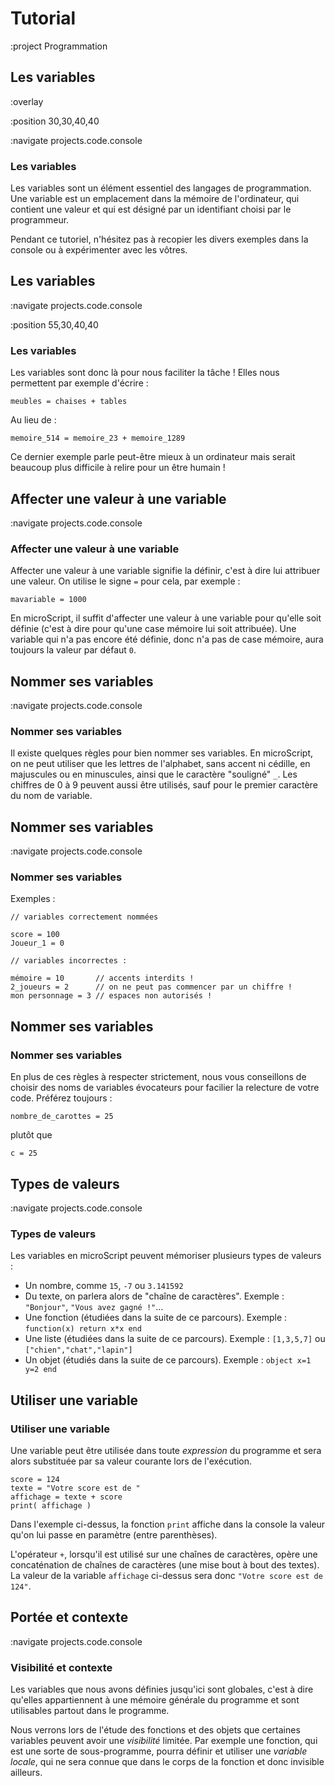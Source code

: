 # Tutorial

:project Programmation

## Les variables

:overlay

:position 30,30,40,40

:navigate projects.code.console

### Les variables

Les variables sont un élément essentiel des langages de programmation. Une variable
est un emplacement dans la mémoire de l'ordinateur, qui contient une valeur et qui
est désigné par un identifiant choisi par le programmeur.

Pendant ce tutoriel, n'hésitez pas à recopier les divers exemples dans la console
ou à expérimenter avec les vôtres.

## Les variables

:navigate projects.code.console

:position 55,30,40,40

### Les variables

Les variables sont donc là pour nous faciliter la tâche ! Elles nous permettent
par exemple d'écrire :

```
meubles = chaises + tables
```

Au lieu de :

```
memoire_514 = memoire_23 + memoire_1289
```

Ce dernier exemple parle peut-être mieux à un ordinateur mais serait beaucoup plus difficile
à relire pour un être humain !

## Affecter une valeur à une variable

:navigate projects.code.console

### Affecter une valeur à une variable

Affecter une valeur à une variable signifie la définir, c'est à dire lui attribuer une valeur. On utilise le
signe ```=``` pour cela, par exemple :

```
mavariable = 1000
```

En microScript, il suffit d'affecter une valeur à une variable pour qu'elle soit définie
(c'est à dire pour qu'une case mémoire lui soit attribuée). Une variable qui n'a pas
encore été définie, donc n'a pas de case mémoire, aura toujours la valeur par défaut ```0```.

## Nommer ses variables

:navigate projects.code.console

### Nommer ses variables

Il existe quelques règles pour bien nommer ses variables. En microScript, on ne peut
utiliser que les lettres de l'alphabet, sans accent ni cédille, en majuscules ou en minuscules,
ainsi que le caractère "souligné" ```_```. Les chiffres de 0 à 9 peuvent aussi être utilisés,
sauf pour le premier caractère du nom de variable.


## Nommer ses variables

:navigate projects.code.console

### Nommer ses variables

Exemples :
```
// variables correctement nommées

score = 100
Joueur_1 = 0

// variables incorrectes :

mémoire = 10       // accents interdits !
2_joueurs = 2      // on ne peut pas commencer par un chiffre !
mon personnage = 3 // espaces non autorisés !
```

## Nommer ses variables

### Nommer ses variables

En plus de ces règles à respecter strictement, nous vous conseillons de choisir
des noms de variables évocateurs pour facilier la relecture de votre code. Préférez
toujours :

```
nombre_de_carottes = 25
```

plutôt que

```
c = 25
```

## Types de valeurs

:navigate projects.code.console

### Types de valeurs

Les variables en microScript peuvent mémoriser plusieurs types de valeurs :

* Un nombre, comme ```15```, ```-7``` ou ```3.141592```
* Du texte, on parlera alors de "chaîne de caractères". Exemple : ```"Bonjour"```,
```"Vous avez gagné !"```...
* Une fonction (étudiées dans la suite de ce parcours). Exemple : ```function(x) return x*x end```
* Une liste (étudiées dans la suite de ce parcours). Exemple : ```[1,3,5,7]``` ou ```["chien","chat","lapin"]```
* Un objet (étudiés dans la suite de ce parcours). Exemple : ```object x=1 y=2 end```

## Utiliser une variable

### Utiliser une variable

Une variable peut être utilisée dans toute *expression* du programme et sera alors
substituée par sa valeur courante lors de l'exécution.

```
score = 124
texte = "Votre score est de "
affichage = texte + score
print( affichage )
```

Dans l'exemple ci-dessus, la fonction ```print``` affiche dans la console la valeur
qu'on lui passe en paramètre (entre parenthèses).

L'opérateur ```+```, lorsqu'il est utilisé sur une chaînes de caractères, opère une
concaténation de chaînes de caractères (une mise bout à bout des textes). La valeur
de la variable ```affichage``` ci-dessus sera donc ```"Votre score est de 124"```.

## Portée et contexte

:navigate projects.code.console

### Visibilité et contexte

Les variables que nous avons définies jusqu'ici sont globales, c'est à dire qu'elles
appartiennent à une mémoire générale du programme et sont utilisables partout dans le programme.

Nous verrons lors de l'étude des fonctions et des objets que certaines variables peuvent
avoir une *visibilité* limitée. Par exemple une fonction, qui est une sorte de sous-programme,
pourra définir et utiliser une *variable locale*, qui ne sera connue que dans le corps
de la fonction et donc invisible ailleurs.

